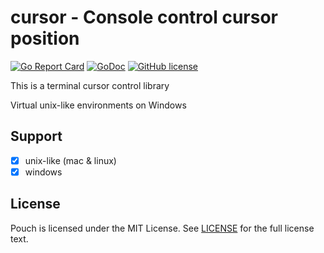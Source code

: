 # cursor - Console control cursor position

[![Go Report Card](https://goreportcard.com/badge/github.com/wzshiming/cursor)](https://goreportcard.com/report/github.com/wzshiming/cursor)
[![GoDoc](https://godoc.org/github.com/wzshiming/cursor?status.svg)](https://godoc.org/github.com/wzshiming/cursor)
[![GitHub license](https://img.shields.io/github/license/wzshiming/cursor.svg)](https://github.com/wzshiming/cursor/blob/master/LICENSE)

This is a terminal cursor control library

Virtual unix-like environments on Windows


## Support

- [x] unix-like (mac & linux)
- [x] windows

## License

Pouch is licensed under the MIT License. See [LICENSE](https://github.com/wzshiming/cursor/blob/master/LICENSE) for the full license text.